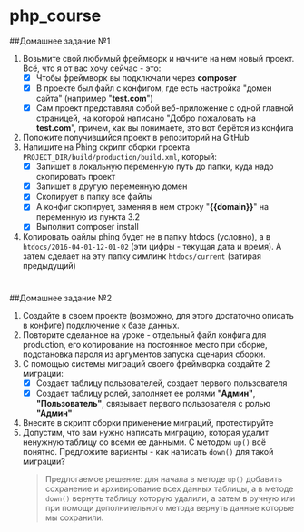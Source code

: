 # php_course

##Домашнее задание №1
1. Возьмите свой любимый фреймворк и начните на нем новый проект. Всё, что я от вас хочу сейчас - это:
    - [x] Чтобы фреймворк вы подключали через **composer**
    - [x] В проекте был файл с конфигом, где есть настройка "домен сайта" (например "**test.com**")
    - [x] Сам проект представлял собой веб-приложение с одной главной страницей, на которой написано "Добро пожаловать на **test.com**", причем, как вы понимаете, это вот берётся из конфига
2. Положите получившийся проект в репозиторий на GitHub
3. Напишите на Phing скрипт сборки проекта `PROJECT_DIR/build/production/build.xml`, который:
    - [x] Запишет в локальную переменную путь до папки, куда надо скопировать проект
    - [x] Запишет в другую переменную домен
    - [x] Скопирует в папку все файлы
    - [x] А конфиг скопирует, заменяя в нем строку "**{{domain}}**" на переменную из пункта 3.2
    - [x] Выполнит composer install
4. Копировать файлы phing будет не в папку htdocs (условно), а в `htdocs/2016-04-01-12-01-02` (эти цифры - текущая дата и время). А затем сделает на эту папку симлинк `htdocs/current` (затирая предыдущий)
#
##Домашнее задание №2
1. Создайте в своем проекте (возможно, для этого достаточно описать в конфиге) подключение к базе данных.
2. Повторите сделанное на уроке - отдельный файл конфига для production, его копирование на постоянное место при сборке, подстановка пароля из аргументов запуска сценария сборки.
3. С помощью системы миграций своего фреймворка создайте 2 миграции:
    - [x] Создает таблицу пользователей, создает первого пользователя
    - [x] Создает таблицу ролей, заполняет ее ролями **"Админ"**, **"Пользователь"**, связывает первого пользователя с ролью **"Админ"**
4. Внесите в скрипт сборки применение миграций, протестируйте
5. Допустим, что вам нужно написать миграцию, которая удалит ненужную таблицу со всеми ее данными. С методом `up()` всё понятно. Предложите варианты - как написать `down()` для такой миграции?
    > Предлогаемое решение: для начала в методе `up()` добавить сохранение и архивирование всех данных таблицы, а в методе `down()` вернуть таблицу которую удалили, а затем в ручную или при помощи дополнительного метода вернуть данные которые мы сохранили.